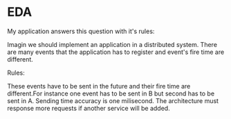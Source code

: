 # EDA 
My application answers this question with it's rules:

Imagin we should implement an application in a distributed system.
There are many events that the application has to register and event's fire time are different.

Rules:

These events have to be sent in the future and their fire time are different.For instance one event has to be sent in B but second has to be sent in A. 
Sending time accuracy is one milisecond.
The architecture must response more requests if another service will be added.

